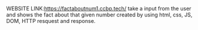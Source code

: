 WEBSITE LINK:https://factaboutnum1.ccbp.tech/
take a input from the user and shows the fact about that given number
created by using html, css, JS, DOM, HTTP resquest and response.
